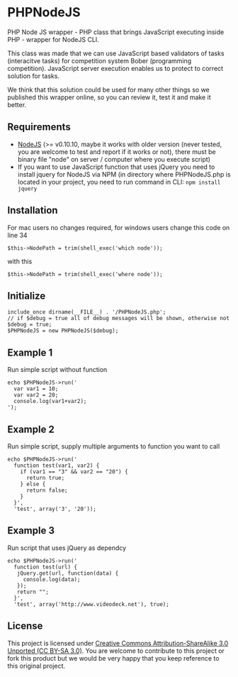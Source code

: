 PHPNodeJS
=========

PHP Node JS wrapper - PHP class that brings JavaScript executing inside PHP - wrapper for NodeJS CLI.  
  
This class was made that we can use JavaScript based validators of tasks (interacitve tasks) for competition system Bober (programming competition). 
JavaScript server execution enables us to protect to correct solution for tasks.  
  
We think that this solution could be used for many other things so we published this wrapper online, so you can review it, test it and make it better.

Requirements
------------
- [NodeJS]("http://nodejs.org/", "NodeJS") (>= v0.10.10, maybe it works with older version (never tested, you are welcome to test and report if it works or not), there must be binary file "node" on server / computer where you execute script)
- If you want to use JavaScript function that uses jQuery you need to install jquery for NodeJS via NPM (in directory where 
PHPNodeJS.php is located in your project, you need to run command in CLI: `npm install jquery`

Installation
------------
For mac users no changes required, for windows users change this code on line 34
```
$this->NodePath = trim(shell_exec('which node'));
```
with this
```
$this->NodePath = trim(shell_exec('where node'));
```

Initialize
----------
```
include_once dirname(__FILE__) . '/PHPNodeJS.php';
// if $debug = true all of debug messages will be shown, otherwise not
$debug = true;
$PHPNodeJS = new PHPNodeJS($debug);
```

Example 1
--------
Run simple script without function
```
echo $PHPNodeJS->run('
  var var1 = 10;
  var var2 = 20;
  console.log(var1+var2);
');
```

Example 2 
---------
Run simple script, supply multiple arguments to function you want to call
```
echo $PHPNodeJS->run('
  function test(var1, var2) {
    if (var1 == "3" && var2 == "20") {
      return true;
    } else {
      return false;
    }
  }',
  'test', array('3', '20'));
```

Example 3
---------
Run script that uses jQuery as dependcy
```
echo $PHPNodeJS->run('
  function test(url) {
   jQuery.get(url, function(data) {
     console.log(data);
   });
   return "";
  }',
  'test', array('http://www.videodeck.net'), true);
```
License
-------
This project is licensed under [Creative Commons Attribution-ShareAlike 3.0 Unported (CC BY-SA 3.0)]("http://creativecommons.org/licenses/by-sa/3.0/", "CC BY-SA 3.0"). You are welcome to contribute to this project or 
fork this product but we would be very happy that you keep reference to this original project.
